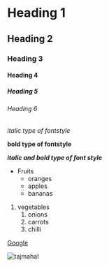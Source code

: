 # Heading 1
## Heading 2
### Heading 3
#### Heading 4
##### Heading 5
###### Heading 6
*italic type of fontstyle*

**bold type of fontstyle**

***italic and bold type of font style*** 

* Fruits
  * oranges
  * apples
  * bananas
1. vegetables
   1. onions
   2. carrots
   3. chilli
 
[Google](https://www.google.com/)

![tajmahal](https://encrypted-tbn0.gstatic.com/images?q=tbn:ANd9GcTvjVa0nJ_eQwzetqBRTPwSAO7Jk7QQJEvJgK32DWWUMTyLLKX7gEivL-Jzjo5hd1dzN2Y&usqp=CAU)
